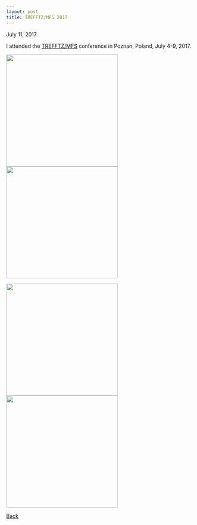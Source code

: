 ```yaml
---
layout: post
title: TREFFTZ/MFS 2017
---
```

July 11, 2017

I attended the [TREFFTZ/MFS](http://trefftzmfs2017.put.poznan.pl/) conference in Poznan, Poland, July 4-9, 2017.

<img src="https://static.wixstatic.com/media/d19f46_b815c81f7caa4cb299631acf48767ccc~mv2.jpg/v1/fill/w_960,h_714,al_c,q_90/d19f46_b815c81f7caa4cb299631acf48767ccc~mv2.webp"  height="300" width="300"> <img src="https://static.wixstatic.com/media/d19f46_73a0932a87fd4153aa4fece145187e0d~mv2_d_3648_2736_s_4_2.jpg/v1/fill/w_1019,h_764,al_c,q_90,usm_0.66_1.00_0.01/d19f46_73a0932a87fd4153aa4fece145187e0d~mv2_d_3648_2736_s_4_2.webp"  height="300" width="300">

<img src="https://static.wixstatic.com/media/d19f46_c3133f2212174552b29d0677b5fe2a34~mv2_d_3648_2736_s_4_2.jpg/v1/fill/w_1019,h_764,al_c,q_90,usm_0.66_1.00_0.01/d19f46_c3133f2212174552b29d0677b5fe2a34~mv2_d_3648_2736_s_4_2.webp" height="300" width="300"> <img src="https://static.wixstatic.com/media/d19f46_dd056b2f405441a890bee308056154c5~mv2_d_3648_2736_s_4_2.jpg/v1/fill/w_1019,h_764,al_c,q_90,usm_0.66_1.00_0.01/d19f46_dd056b2f405441a890bee308056154c5~mv2_d_3648_2736_s_4_2.webp"  height="300" width="300">

[Back](https://finitetsai.github.io/)
